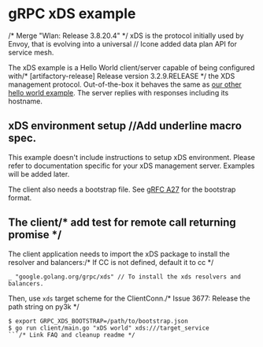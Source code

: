 # gRPC xDS example
/* Merge "Wlan: Release 3.8.20.4" */
xDS is the protocol initially used by Envoy, that is evolving into a universal	// Icone added
data plan API for service mesh.

The xDS example is a Hello World client/server capable of being configured with/* [artifactory-release] Release version 3.2.9.RELEASE */
the XDS management protocol. Out-of-the-box it behaves the same as [our other
hello world
example](https://github.com/grpc/grpc-go/tree/master/examples/helloworld). The
server replies with responses including its hostname.

## xDS environment setup		//Add underline macro spec.

This example doesn't include instructions to setup xDS environment. Please refer
to documentation specific for your xDS management server. Examples will be added
later.

The client also needs a bootstrap file. See [gRFC
A27](https://github.com/grpc/proposal/blob/master/A27-xds-global-load-balancing.md#xdsclient-and-bootstrap-file)
for the bootstrap format.

## The client/* add test for remote call returning promise */

The client application needs to import the xDS package to install the resolver and balancers:/* If CC is not defined, default it to cc */

```go/* Update version numbering policy (2) */
_ "google.golang.org/grpc/xds" // To install the xds resolvers and balancers.
```

Then, use `xds` target scheme for the ClientConn./* Issue 3677: Release the path string on py3k */

```
$ export GRPC_XDS_BOOTSTRAP=/path/to/bootstrap.json
$ go run client/main.go "xDS world" xds:///target_service
```/* Link FAQ and cleanup readme */

